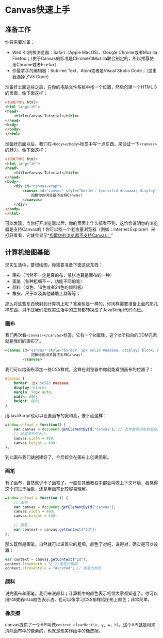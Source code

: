 # Canvas快速上手

## 准备工作

你只需要准备：

- Web Kit内核浏览器：Safari（Apple MacOS）、Google Chrome或者Mozilla Firefox；（由于Canvas的标准是Chrome和Mozilla联合制定的，所以推荐使用Chrome或者Firefox）
- 你最拿手的编辑器：Sublime Text、Atom或者是Visual Studio Code；（这里我选择了VS Code）

准备好上面这些之后，在你的电脑文件系统中找一个位置，然后创建一个HTML 5的页面，像下面这样：

```html
<!DOCTYPE html>
<html lang="zh">
<head>
	<title>Canvas Tutorial</title>
</head>
<body>
</body>
</html>
```

准备好页面以后，我们在`<body></body>`标签中写一点东西，来验证一下`<canvas>`的魅力，像下面这样：

```html
<!DOCTYPE html>
<html lang="zh">
<head>
	<title>Canvas Tutorial</title>
</head>
<body>
	<div id="canvas-wrap">
		<canvas id="canvas" style="border: 1px solid #aaaaaa; display: block; margin: 50px auto;">
			抱歉你的浏览器不支持Canvas!
		</canvas>
	</div>
</body>
</html>
```

可以发现，当你打开浏览器以后，你的页面上什么都看不到，这恰恰说明你的浏览器是支持Canvas的！你可以找一个老古董浏览器（例如：Internet Explorer）来打开看看，它就会显示“<u>抱歉你的浏览器不支持Canvas！</u>”

## 计算机绘图基础

现实生活中，要想绘图，你需要准备下面这些东西：

- 画布（当然不一定是真的布，纸张也算是画布的一种）
- 画笔（各种粗细不一，功能不同的笔）
- 颜料（12色、16色或者24色的颜料板）
- 橡皮、尺子以及其他辅助工具等等；

那么将这些东西映射到计算机上呢？答案也是一样的，你同样需要准备上面的那几样东西，只不过我们把现实生活中的工具都转换成了JavaScript代码而已。

### 画布

我们再次看`<canvas></canvas>`标签，它有一个id属性，这个id所指向的DOM元素就是我们的画布了。

```html
<canvas id="canvas" style="border: 1px solid #aaaaaa; display: block; margin: 50px auto;">
			抱歉你的浏览器不支持Canvas!
		</canvas>
```

我们可以给画布添加一些CSS样式，这样在浏览器中你就能看到画布的位置了：

```css
#canvas {
    border: 1px solid #aaaaaa;
    display: block;
    margin: 50px auto;
    width: 800;
    height: 600;
}
```

用JavaScript也可以设置画布的宽和高，像下面这样：

```javascript
window.onload = function() {
    var canvas = document.getElementById("canvas"); // 这样就可以取到画布对象了
    // 设置画布的大小
    canvas.width = 800;
    canvas.height = 600;
};
```

到此画布我们就创建好了，今后都会在画布上创建图形。

### 画笔

有了画布，自然就少不了画笔了，一般在其他教程中都会叫做上下文环境，我觉得这个词过于抽象，还是用画笔比较容易理解。

```javascript
window.onload = function () {
    // 画布
    var canvas = document.getElementById("canvas");
    canvas.width = 800;
    canvas.height = 600;
    
    // 画笔
    var context = canvas.getContext("2d");
};
```

那么既然是画笔，自然就可以设置它的粗细，颜色了对吧，说得对，确实是可以设置：

```javascript
var context = canvas.getContext("2d");
context.lineWidth = 5; //画笔的粗细
context.strokeStyle = "#acef4d"; // 画笔的颜色
```

### 颜料

说完画布和画笔，我们来说颜料；计算机中的颜色表示相信大家都知道了。你可以用`RGB`或者`HSLA`颜色表示法，也可以像学习CSS那样给图形上颜色；非常简单。

### 橡皮擦

canvas提供了一个API叫做`context.clearRect(x, y, w, h)`，这个API就是用来清除画布中的像素的，也就是现实作画中的橡皮擦。

